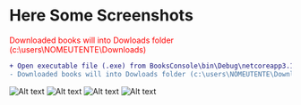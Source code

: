 # Here Some Screenshots

<font color="red">Downloaded books will into Dowloads folder (c:\users\NOMEUTENTE\Downloads\)</font>

```diff
+ Open executable file (.exe) from BooksConsole\bin\Debug\netcoreapp3.1\BooksConsole.exe
- Downloaded books will into Dowloads folder (c:\users\NOMEUTENTE\Downloads\)
```

![Alt text](https://github.com/Akira96kill/Italian-Books-Downloader/blob/main/0.JPG)
![Alt text](https://github.com/Akira96kill/Italian-Books-Downloader/blob/main/1.JPG)
![Alt text](https://github.com/Akira96kill/Italian-Books-Downloader/blob/main/2.JPG)
![Alt text](https://github.com/Akira96kill/Italian-Books-Downloader/blob/main/3.JPG)
